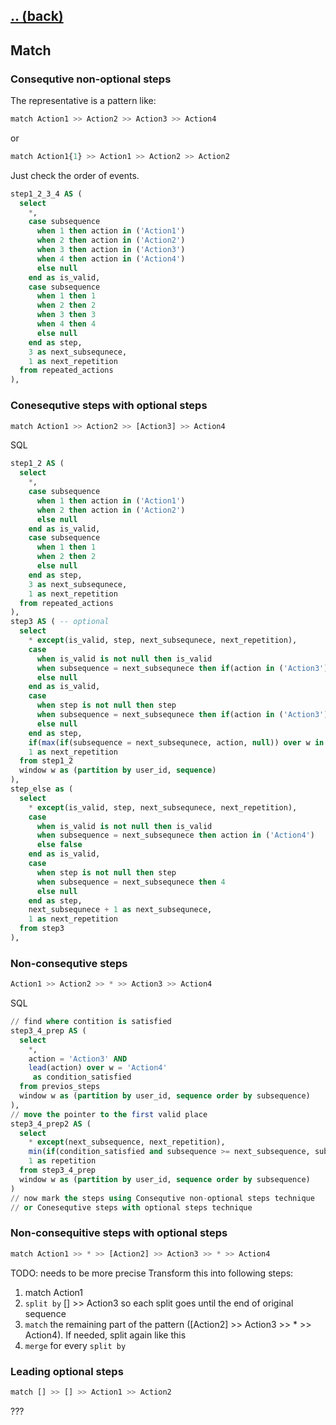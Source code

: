 ## [.. (back)](index.md)

## Match

### Consequtive non-optional steps

The representative is a pattern like:

```sql
match Action1 >> Action2 >> Action3 >> Action4
```
or
```sql
match Action1{1} >> Action1 >> Action2 >> Action2
```

Just check the order of events.

```sql
step1_2_3_4 AS (
  select
    *,
    case subsequence
      when 1 then action in ('Action1')
      when 2 then action in ('Action2')
      when 3 then action in ('Action3')
      when 4 then action in ('Action4')
      else null
    end as is_valid,
    case subsequence
      when 1 then 1
      when 2 then 2
      when 3 then 3
      when 4 then 4
      else null
    end as step,
    3 as next_subsequnece,
    1 as next_repetition
  from repeated_actions
),
```

### Conesequtive steps with optional steps

```sql
match Action1 >> Action2 >> [Action3] >> Action4
```

SQL
```sql
step1_2 AS (
  select
    *,
    case subsequence
      when 1 then action in ('Action1')
      when 2 then action in ('Action2')
      else null
    end as is_valid,
    case subsequence
      when 1 then 1
      when 2 then 2
      else null
    end as step,
    3 as next_subsequnece,
    1 as next_repetition
  from repeated_actions
),
step3 AS ( -- optional
  select
    * except(is_valid, step, next_subsequnece, next_repetition),
    case 
      when is_valid is not null then is_valid
      when subsequence = next_subsequnece then if(action in ('Action3'), true, null)
      else null
    end as is_valid,
    case 
      when step is not null then step
      when subsequence = next_subsequnece then if(action in ('Action3'), 3, null)
      else null
    end as step,
    if(max(if(subsequence = next_subsequnece, action, null)) over w in ('Action3'), next_subsequnece + 1, next_subsequnece) as next_subsequnece,
    1 as next_repetition
  from step1_2
  window w as (partition by user_id, sequence)
),
step_else as (
  select
    * except(is_valid, step, next_subsequnece, next_repetition),
    case
      when is_valid is not null then is_valid
      when subsequence = next_subsequnece then action in ('Action4')
      else false
    end as is_valid,
    case
      when step is not null then step
      when subsequence = next_subsequnece then 4
      else null
    end as step,
    next_subsequnece + 1 as next_subsequnece,
    1 as next_repetition
  from step3
),
```

### Non-consequtive steps

```sql
Action1 >> Action2 >> * >> Action3 >> Action4
```

SQL
```sql
// find where contition is satisfied
step3_4_prep AS (
  select
    *,
    action = 'Action3' AND
    lead(action) over w = 'Action4'
     as condition_satisfied
  from previos_steps
  window w as (partition by user_id, sequence order by subsequence)
),
// move the pointer to the first valid place
step3_4_prep2 AS (
  select
    * except(next_subsequence, next_repetition),
    min(if(condition_satisfied and subsequence >= next_subsequence, subsequence, null)) as next_subsequence,
    1 as repetition
  from step3_4_prep
  window w as (partition by user_id, sequence order by subsequence)
)
// now mark the steps using Consequtive non-optional steps technique
// or Conesequtive steps with optional steps technique
```

### Non-consequitive steps with optional steps

```sql
match Action1 >> * >> [Action2] >> Action3 >> * >> Action4
```
TODO: needs to be more precise
Transform this into following steps:
1. match Action1
2. `split by` [] >> Action3 so each split goes until the end of original sequence
3. `match` the remaining part of the pattern ([Action2] >> Action3 >> * >> Action4). If needed, split again like this
4. `merge` for every `split by`

### Leading optional steps
```sql
match [] >> [] >> Action1 >> Action2
```

???